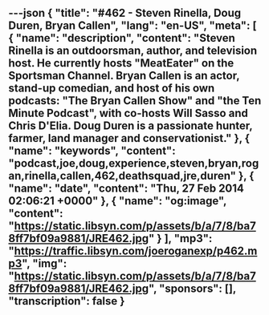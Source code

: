 ---json
{
  "title": "#462 - Steven Rinella, Doug Duren, Bryan Callen",
  "lang": "en-US",
  "meta": [
    {
      "name": "description",
      "content": "Steven Rinella is an outdoorsman, author, and television host. He currently hosts \"MeatEater\" on the Sportsman Channel. Bryan Callen is an actor, stand-up comedian, and host of his own podcasts: \"The Bryan Callen Show\" and \"the Ten Minute Podcast\", with co-hosts Will Sasso and Chris D'Elia. Doug Duren is a passionate hunter, farmer, land manager and conservationist."
    },
    {
      "name": "keywords",
      "content": "podcast,joe,doug,experience,steven,bryan,rogan,rinella,callen,462,deathsquad,jre,duren"
    },
    {
      "name": "date",
      "content": "Thu, 27 Feb 2014 02:06:21 +0000"
    },
    {
      "name": "og:image",
      "content": "https://static.libsyn.com/p/assets/b/a/7/8/ba78ff7bf09a9881/JRE462.jpg"
    }
  ],
  "mp3": "https://traffic.libsyn.com/joeroganexp/p462.mp3",
  "img": "https://static.libsyn.com/p/assets/b/a/7/8/ba78ff7bf09a9881/JRE462.jpg",
  "sponsors": [],
  "transcription": false
}
---
<episode-header />

<timemark seconds="0" />

<transcribe-call-to-action />

<episode-footer />